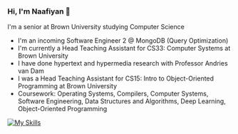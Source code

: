### Hi, I'm Naafiyan 👋

I'm a senior at Brown University studying Computer Science
- I'm an incoming Software Engineer 2 @ MongoDB (Query Optimization)
- I'm currently a Head Teaching Assistant for CS33: Computer Systems at Brown University
- I have done hypertext and hypermedia research with Professor Andries van Dam
- I was a Head Teaching Assistant for CS15: Intro to Object-Oriented Programming at Brown University
- Coursework: Operating Systems, Compilers, Computer Systems, Software Engineering, Data Structures and Algorithms, Deep Learning, Object-Oriented Programming
 
[![My Skills](https://skillicons.dev/icons?i=c,cpp,rust,java,ts,js,py,react,express,nodejs,mongodb,tensorflow,git)](https://skillicons.dev)



<!--
**naafiyan/naafiyan** is a ✨ _special_ ✨ repository because its `README.md` (this file) appears on your GitHub profile.

Here are some ideas to get you started:

- 👯 I’m looking to collaborate on ...
- 🤔 I’m looking for help with ...
- 💬 Ask me about ...
- 📫 How to reach me: ...

- ⚡ Fun fact: ...
-->
